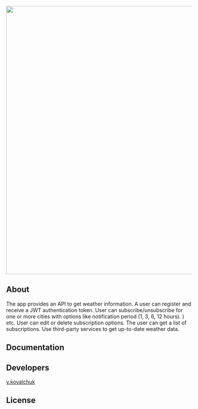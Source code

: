 <p align="center">
      <img src="https://i.ibb.co/HKVdCST/image.png" width="726">
 </p>
 
 ## About
 
 The app provides an API to get weather information. A user can register and receive a JWT authentication token.
 User can subscribe/unsubscribe for one or more cities with options like notification period (1, 3, 6, 12 hours). ) etc.
 User can edit or delete subscription options. The user can get a list of subscriptions.
 Use third-party services to get up-to-date weather data.
 
 ## Documentation
 
 ## Developers
 
[y.kovalchuk](https://github.com/job-space)

## License


